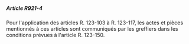 ##### Article R921-4

Pour l'application des articles R. 123-103 à R. 123-117, les actes et pièces mentionnés à ces articles sont communiqués par les greffiers dans les conditions prévues à l'article R. 123-150.

